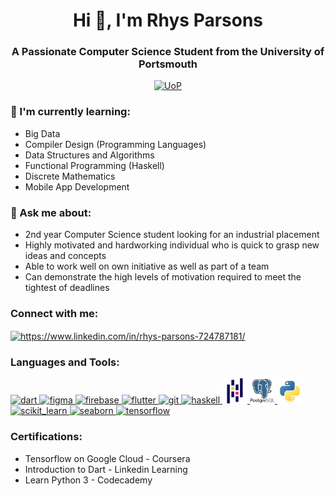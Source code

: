 <h1 align="center">Hi 👋, I'm Rhys Parsons</h1>
<h3 align="center">A Passionate Computer Science Student from the University of Portsmouth</h3>

<p align="center"> 
  <a href="https://www.port.ac.uk" target="_blank" rel="noreferrer"> 
    <img src="https://www.port.ac.uk/themes/custom/portsmouth//images/logo-mobile.png" alt="UoP" width="180" height="70"/> 
  </a>
</p>

<h3 align="left">🌱 I'm currently learning:</h3>
  <ul>
  <li>Big Data</li> 
  <li>Compiler Design (Programming Languages)</li>
  <li>Data Structures and Algorithms</li>
  <li>Functional Programming (Haskell)</li>
  <li>Discrete Mathematics</li>
  <li>Mobile App Development</li>
</ul>

<h3 align="left">💬 Ask me about:</h3>
  <ul>
  <li>2nd year Computer Science student looking for an industrial placement</li>
  <li>Highly motivated and hardworking individual who is quick to grasp new ideas and concepts</li>
  <li>Able to work well on own initiative as well as part of a team</li>
  <li>Can demonstrate the high levels of motivation required to meet the tightest of deadlines</li>
  </ul>

<h3 align="left">Connect with me:</h3>
<p align="left">
  <a href="https://linkedin.com/in/rhys-parsons-724787181" target="blank">
    <img align="center" src="https://raw.githubusercontent.com/rahuldkjain/github-profile-readme-generator/master/src/images/icons/Social/linked-in-alt.svg" alt="https://www.linkedin.com/in/rhys-parsons-724787181/" height="30" width="40" />
  </a>
</p>

<h3 align="left">Languages and Tools:</h3>
<p align="left"> 
  <a href="https://dart.dev" target="_blank" rel="noreferrer"> 
    <img src="https://www.vectorlogo.zone/logos/dartlang/dartlang-icon.svg" alt="dart" width="40" height="40"/> 
  </a>
  <a href="https://www.figma.com/" target="_blank" rel="noreferrer"> 
    <img src="https://www.vectorlogo.zone/logos/figma/figma-icon.svg" alt="figma" width="40" height="40"/> 
  </a> 
  <a href="https://firebase.google.com/" target="_blank" rel="noreferrer"> 
    <img src="https://www.vectorlogo.zone/logos/firebase/firebase-icon.svg" alt="firebase" width="40" height="40"/> 
  </a>
  <a href="https://flutter.dev" target="_blank" rel="noreferrer"> 
    <img src="https://www.vectorlogo.zone/logos/flutterio/flutterio-icon.svg" alt="flutter" width="40" height="40"/> 
  </a>
  <a href="https://git-scm.com/" target="_blank" rel="noreferrer"> 
    <img src="https://www.vectorlogo.zone/logos/git-scm/git-scm-icon.svg" alt="git" width="40" height="40"/> 
  </a>
  <a href="https://www.haskell.org/" target="_blank" rel="noreferrer"> 
    <img src="https://upload.wikimedia.org/wikipedia/commons/1/1c/Haskell-Logo.svg" alt="haskell" width="40" height="40"/> 
  </a>
  <a href="https://pandas.pydata.org/" target="_blank" rel="noreferrer"> 
    <img src="https://raw.githubusercontent.com/devicons/devicon/2ae2a900d2f041da66e950e4d48052658d850630/icons/pandas/pandas-original.svg" alt="pandas" width="40" height="40"/> 
  </a>
  <a href="https://www.postgresql.org" target="_blank" rel="noreferrer"> 
    <img src="https://raw.githubusercontent.com/devicons/devicon/master/icons/postgresql/postgresql-original-wordmark.svg" alt="postgresql" width="40" height="40"/> 
  </a>
  <a href="https://www.python.org" target="_blank" rel="noreferrer"> 
    <img src="https://raw.githubusercontent.com/devicons/devicon/master/icons/python/python-original.svg" alt="python" width="40" height="40"/> 
  </a>
  <a href="https://scikit-learn.org/" target="_blank" rel="noreferrer"> 
    <img src="https://upload.wikimedia.org/wikipedia/commons/0/05/Scikit_learn_logo_small.svg" alt="scikit_learn" width="40" height="40"/> 
  </a>
  <a href="https://seaborn.pydata.org/" target="_blank" rel="noreferrer"> 
    <img src="https://seaborn.pydata.org/_images/logo-mark-lightbg.svg" alt="seaborn" width="40" height="40"/> 
  </a>
  <a href="https://www.tensorflow.org" target="_blank" rel="noreferrer"> 
    <img src="https://www.vectorlogo.zone/logos/tensorflow/tensorflow-icon.svg" alt="tensorflow" width="40" height="40"/> 
  </a>
</p>

<h3 align="left">Certifications:</h3>
<ul>
<li>Tensorflow on Google Cloud - Coursera</li>
<li>Introduction to Dart - Linkedin Learning</li>
<li>Learn Python 3 - Codecademy</li>
</ul>
<!--
**RhysRoo/RhysRoo** is a ✨ _special_ ✨ repository because its `README.md` (this file) appears on your GitHub profile.

Here are some ideas to get you started:

- 🔭 I’m currently working on ...
- 🌱 I’m currently learning ...
- 👯 I’m looking to collaborate on ...
- 🤔 I’m looking for help with ...
- 💬 Ask me about ...
- 📫 How to reach me: ...
- 😄 Pronouns: ...
- ⚡ Fun fact: ...
-->

